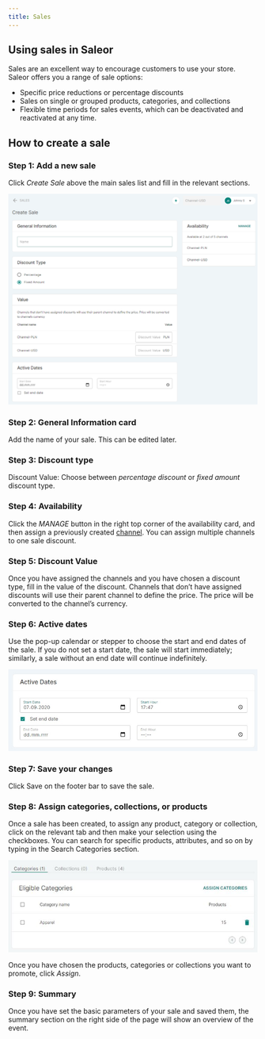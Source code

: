 ```yaml
---
title: Sales
---
```

## Using sales in Saleor

Sales are an excellent way to encourage customers to use your store. Saleor offers you a range of sale options:

- Specific price reductions or percentage discounts
- Sales on single or grouped products, categories, and collections
- Flexible time periods for sales events, which can be deactivated and reactivated at any time.


## How to create a sale

### Step 1: Add a new sale

Click _Create&nbsp;Sale_ above the main sales list and fill in the relevant sections.

![Creating sale](../screenshots/discount-sale-new.png)


### Step 2: General Information card

Add the name of your sale. This can be edited later.


### Step 3: Discount type

Discount Value: Choose between _percentage discount_ or _fixed amount_ discount type.

### Step 4: Availability

Click the _MANAGE_ button in the right top corner of the availability card, and then assign a previously created [channel](dashboard/configuration/channels.md). You can assign multiple channels to one sale discount.

### Step 5: Discount Value

Once you have assigned the channels and you have chosen a discount type, fill in the value of the discount. Channels that don’t have assigned discounts will use their parent channel to define the price. The price will be converted to the channel’s currency.

### Step 6: Active dates

Use the pop-up calendar or stepper to choose the start and end dates of the sale. If you do not set a start date, the sale will start immediately; similarly, a sale without an end date will continue indefinitely.

![Active dates](../screenshots/discount-sale-active-dates.jpg)

### Step 7: Save your changes

Click Save on the footer bar to save the sale.


### Step 8: Assign categories, collections, or products

Once a sale has been created, to assign any product, category or collection, click on the relevant tab and then make your selection using the checkboxes. You can search for specific products, attributes, and so on by typing in the Search Categories section.

![Including categories in sale](../screenshots/discount-categories.jpeg)

Once you have chosen the products, categories or collections you want to promote, click _Assign_.

### Step 9: Summary

Once you have set the basic parameters of your sale and saved them, the summary section on the right side of the page will show an overview of the event.
